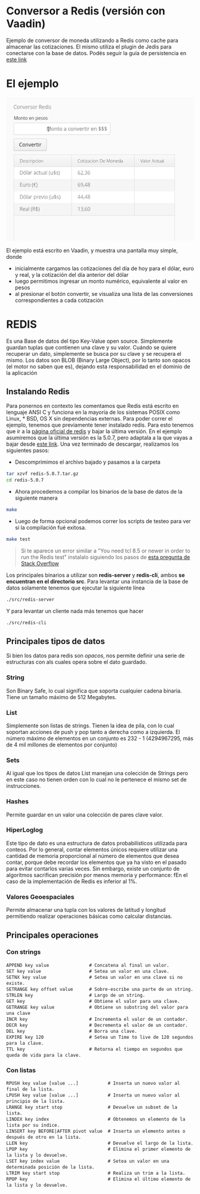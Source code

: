 # Conversor a Redis (versión con Vaadin)

Ejemplo de conversor de moneda utilizando a Redis como cache para almacenar las cotizaciones. El mismo utiliza el plugin de Jedis para conectarse con la base de datos. Podés seguir la guía de persistencia en [este link](https://docs.google.com/document/d/1eTmmFrADzvp2H9Vg88_ChqRc61U0tNx-FXntkmzmvlE/edit?usp=sharing)

# El ejemplo

![demo](./video/demo.gif)

El ejemplo está escrito en Vaadin, y muestra una pantalla muy simple, donde

- inicialmente cargamos las cotizaciones del día de hoy para el dólar, euro y real, y la cotización del día anterior del dólar
- luego permitimos ingresar un monto numérico, equivalente al valor en pesos
- al presionar el botón convertir, se visualiza una lista de las conversiones correspondientes a cada cotización

# REDIS

Es una Base de datos del tipo Key-Value open source. Simplemente guardan tuplas que contienen una clave y su valor. Cuándo se quiere recuperar un dato, simplemente se busca por su clave y se recupera el mismo. Los datos son BLOB (Binary Large Object), por lo tanto son opacos (el motor no saben que es), dejando esta responsabilidad en el dominio de la aplicación

## Instalando Redis

Para ponernos en contexto les comentamos que Redis está escrito en lenguaje ANSI C y funciona en la mayoría de los sistemas POSIX como Linux, * BSD, OS X sin dependencias externas. Para poder correr el ejemplo, tenemos que previamente tener instalado redis. Para esto tenemos que ir a la [página oficial de redis](https://redis.io/) y bajar la última versión. En el ejemplo asumiremos que la última versión es la 5.0.7, pero adaptala a la que vayas a bajar desde [este link](http://download.redis.io/releases/redis-5.0.7.tar.gz).
Una vez terminado de descargar, realizamos los siguientes pasos:
- Descomprimimos el archivo bajado y pasamos a la carpeta

```bash
tar xzvf redis-5.0.7.tar.gz
cd redis-5.0.7
```

- Ahora procedemos a compilar los binarios de la base de datos de la siguiente manera

```bash
make
```
- Luego de forma opcional podemos correr los scripts de testeo para ver si la compilación fué exitosa. 

```bash
make test
```

> Si te aparece un error similar a "You need tcl 8.5 or newer in order to run the Redis test" instalalo siguiendo los pasos de [esta pregunta de Stack Overflow](https://askubuntu.com/questions/58869/how-to-sucessfully-install-redis-server-tclsh8-5-not-found-error)

Los principales binarios a utilizar son **redis-server** y **redis-cli**, ambos **se encuentran en el directorio src**. Para levantar una instancia de la base de datos solamente tenemos que ejecutar la siguiente línea

```bash
./src/redis-server
```

Y para levantar un cliente nada más tenemos que hacer 

```bash
./src/redis-cli
```

## Principales tipos de datos

Si bien los datos para redis son *opacos*, nos permite definir una serie de estructuras con als cuales opera sobre el dato guardado. 

### String
Son Binary Safe, lo cual significa que soporta cualquier cadena binaria. Tiene un tamaño máximo de 512 Megabytes.

### List
Simplemente son listas de strings. Tienen la idea de pila, con lo cual soportan acciones de push y pop tanto a derecha como a izquierda. El número máximo de elementos en un conjunto es 232 - 1 (4294967295, más de 4 mil millones de elementos por conjunto)

### Sets
Al igual que los tipos de datos List manejan una colección de Strings pero en este caso no tienen orden con lo cual no le pertenece el mismo set de instrucciones.

### Hashes
Permite guardar en un valor una colección de pares clave valor.

### HiperLoglog

Este tipo de dato es una estructura de datos probabilísticos utilizada para conteos. Por lo general, contar elementos únicos requiere utilizar una cantidad de memoria proporcional al número de elementos que desea contar, porque debe recordar los elementos que ya ha visto en el pasado para evitar contarlos varias veces. Sin embargo, existe un conjunto de algoritmos sacrifican precisión por menos memoria y performance: fEn el caso de la implementación de Redis es inferior al 1%.

### Valores Geoespaciales
Permite almacenar una tupla con los valores de latitud y longitud permitiendo realizar operaciones básicas como calcular distancias. 

## Principales operaciones

### Con strings

```
APPEND key value               # Concatena al final un valor.
SET key value                  # Setea un valor en una clave.
SETNX key value                # Setea un valor en una clave si no existe.
SETRANGE key offset value      # Sobre-escribe una parte de un string.
STRLEN key                     # Largo de un string.
GET key                        # Obtiene el valor para una clave.
GETRANGE key value             # Obtiene un substring del valor para una clave
INCR key                       # Incrementa el valor de un contador.
DECR key                       # Decrementa el valor de un contador.
DEL key                        # Borra una clave.
EXPIRE key 120                 # Setea un Time to live de 120 segundos para la clave.
TTL key                        # Retorna el tiempo en segundos que queda de vida para la clave.
```

### Con listas

```
RPUSH key value [value ...]           # Inserta un nuevo valor al final de la lista.
LPUSH key value [value ...]           # Inserta un nuevo valor al principio de la lista.
LRANGE key start stop                 # Devuelve un subset de la lista.
LINDEX key index                      # Obtenemos un elemento de la lista por su índice.
LINSERT key BEFORE|AFTER pivot value  # Inserta un elemento antes o después de otro en la lista.
LLEN key                              # Devuelve el largo de la lista.
LPOP key                              # Elimina el primer elemento de la lista y lo devuelve.
LSET key index value                  # Setea un valor en una determinada posición de la lista.
LTRIM key start stop                  # Realiza un trim a la lista.
RPOP key                              # Elimina el último elemento de la lista y lo devuelve.
```
